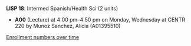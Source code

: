 **LISP 18**: Intermed Spanish/Health Sci (2 units)

- **A00** (Lecture) at 4:00 pm–4:50 pm on Monday, Wednesday at CENTR 220 by Munoz Sanchez, Alicia (A01395510)

[Enrollment numbers over time](./LISP18.tsv)
